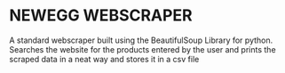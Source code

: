 # NEWEGG WEBSCRAPER
A standard webscraper built using the BeautifulSoup Library for python. Searches the website for the products entered by the user and prints the scraped data in a
neat way and stores it in a csv file
